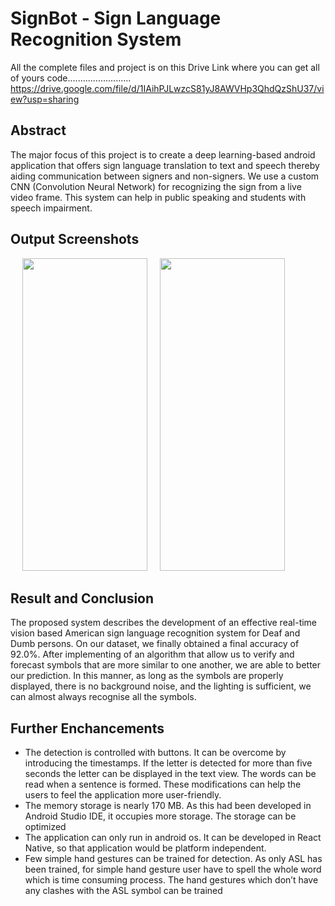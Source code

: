 # SignBot  - Sign Language Recognition System


All the complete files and project is on this Drive Link where you can get all of yours code.........................
https://drive.google.com/file/d/1IAihPJLwzcS81yJ8AWVHp3QhdQzShU37/view?usp=sharing

## Abstract
The major focus of this project is to create a deep learning-based android 
application that offers sign language translation to text and speech thereby aiding 
communication between signers and non-signers. We use a custom CNN 
(Convolution Neural Network) for recognizing the sign from a live video frame. 
This system can help in public speaking and students with speech impairment.

## Output Screenshots
<div style="margin-right: 30px;" align="center">
<img src="https://drive.google.com/file/d/1HggRzvQMKlbfjmWwjHY2ahx66Fi_VI70/view?usp=sharing" float="left" width="200px" height="500px" />
  &nbsp; &nbsp;
<img src="https://drive.google.com/file/d/1Q5DANXBkbWi73vFKj8ZDI2BZ0_blMkoU/view?usp=sharing" float="left" width="200px" height="500px"/>
  &nbsp; &nbsp;
</div>

## Result and Conclusion

The proposed system describes the development of an effective real-time vision based American sign language recognition system for Deaf and Dumb persons. On our dataset, we finally obtained a final accuracy of 92.0%. After implementing of an algorithm that allow us to verify and forecast symbols that are more similar to one another, we are able to better our prediction. In this manner, as long as the symbols are properly displayed, there is no background noise, and the lighting is sufficient, we can almost always recognise all the symbols.

## Further Enchancements

- The detection is controlled with buttons. It can be overcome by introducing the timestamps. If the letter is detected for more than five seconds the letter can be displayed in the text view. The words can be read when a sentence is formed. These modifications can help the users to feel the application more user-friendly.
- The memory storage is nearly 170 MB. As this had been developed in Android Studio IDE, it occupies more storage. The storage can be optimized
- The application can only run in android os. It can be developed in React Native, so that application would be platform independent.
- Few simple hand gestures can be trained for detection. As only ASL has been trained, for simple hand gesture user have to spell the whole word which is time consuming process. The hand gestures which don’t have any clashes with the ASL symbol can be trained
